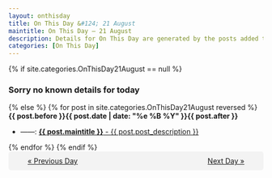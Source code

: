 ```yaml
---
layout: onthisday
title: On This Day &#124; 21 August
maintitle: On This Day — 21 August
description: Details for On This Day are generated by the posts added to the website so the content is subject to changes/updates over time.
categories: [On This Day]
---
```


{% if site.categories.OnThisDay21August == null %}
<h3>Sorry no known details for today</h3>
{% else %}
{% for post in site.categories.OnThisDay21August reversed %}
<strong>{{ post.before }}{{ post.date | date: "%e %B %Y" }}{{ post.after }}</strong>
<ul>
<li> ——: <a class="{{ post.class }}" href="{{ post.url }}"><strong>{{ post.maintitle }}</strong> - {{ post.post_description }}</a></li>
</ul>
{% endfor %}
{% endif %}
<br />
<div style="background-color: #f3f3f3; padding: 10px; border-radius: 5px; text-align: center; display: flex; justify-content: space-evenly;">
<a href="/onthisday/08/08-20">« Previous Day</a>
<span style="visibility:hidden;">[ Visit Leap Year February 29 ]</span>
<a href="/onthisday/08/08-22">Next Day »</a>
</div>
